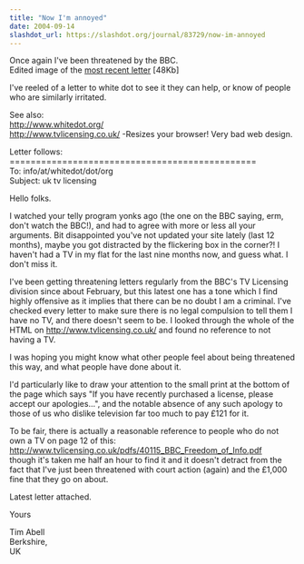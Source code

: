 ```yaml
---
title: "Now I'm annoyed"
date: 2004-09-14
slashdot_url: https://slashdot.org/journal/83729/now-im-annoyed
---
```


<p>Once again I've been threatened by the BBC.<br>Edited image of the <a href="http://www.timwise.co.uk/images/threat_sm_ed.jpg">most recent letter</a> [48Kb]</p>
<p>I've reeled of a letter to white dot to see it they can help, or know of people who are similarly irritated.</p>
<p>See also:<br><a href="http://www.whitedot.org/">http://www.whitedot.org/</a><br><a href="http://www.tvlicensing.co.uk/">http://www.tvlicensing.co.uk/</a> -Resizes your browser! Very bad web design.</p>
<p>Letter follows:<br>===============================================<br>To: info/at/whitedot/dot/org<br>Subject: uk tv licensing</p>
<p>Hello folks.</p>
<p>I watched your telly program yonks ago (the one on the BBC saying, erm, don't watch the BBC!), and had to agree with more or less all your arguments. Bit disappointed you've not updated your site lately (last 12 months), maybe you got distracted by the flickering box in the corner?! I haven't had a TV in my flat for the last nine months now, and guess what. I don't miss it.</p>
<p>I've been getting threatening letters regularly from the BBC's TV Licensing division since about February, but this latest one has a tone which I find highly offensive as it implies that there can be no doubt I am a criminal. I've checked every letter to make sure there is no legal compulsion to tell them I have no TV, and there doesn't seem to be.  I looked through the whole of the HTML on <a href="http://www.tvlicensing.co.uk/">http://www.tvlicensing.co.uk/</a> and found no reference to not having a TV.</p>
<p>I was hoping you might know what other people feel about being threatened this way, and what people have done about it.</p>
<p>I'd particularly like to draw your attention to the small print at the bottom of the page which says "If you have recently purchased a license, please accept our apologies...", and the notable absence of any such apology to those of us who dislike television far too much to pay £121 for it.</p>
<p>To be fair, there is actually a reasonable reference to people who do not own a TV on page 12 of this:<br><a href="http://www.tvlicensing.co.uk/pdfs/40115_BBC_Freedom_of_Info.pdf">http://www.tvlicensing.co.uk/pdfs/40115_BBC_Freedom_of_Info.pdf</a><br>though it's taken me half an hour to find it and it doesn't detract from the fact that I've just been threatened with court action (again) and the £1,000 fine that they go on about.</p>
<p>Latest letter attached.</p>
<p>Yours</p>
<p>Tim Abell<br>Berkshire,<br>UK</p>

